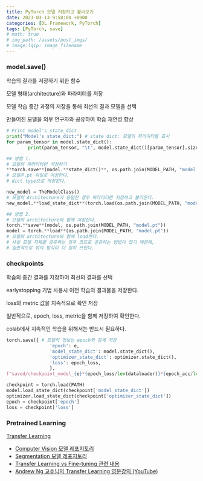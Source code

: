 ```yaml
---
title: PyTorch 모델 저장하고 불러오기
date: 2023-03-13-9:58:00 +0900
categories: [DL Framework, PyTorch]
tags: [PyTorch, save]
# math: true
# img_path: /assets/post_imgs/
# image:lqip: image_filename
---
```


### model.save()

학습의 결과를 저장하기 위한 함수

모델 형태(architecture)와 파라미터를 저장

모델 학습 중간 과정의 저장을 통해 최선의 결과 모델을 선택

만들어진 모델을 외부 연구자와 공유하여 학습 재연성 향상

```python
# Print model's state_dict
print("Model's state_dict:") # state dict: 모델의 파라미터를 표시
for param_tensor in model.state_dict():
		print(param_tensor, "\t", model.state_dict()[param_tensor].size())

## 방법 1.
# 모델의 파라미터만 저장하기
**torch.save**(model.**state_dict()**, os.path.join(MODEL_PATH, "model.pt")) 
# 모델은.pt 파일로 저장한다.
# dict type으로 저장된다.

new_model = TheModelClass()
# 모델의 Architecture가 동일한 경우 파라미터만 저장하고 불러온다.
new_model.**load_state_dict**(torch.load(os.path.join(MODEL_PATH, "model.pt")))

## 방법 2.
# 모델의 architecture와 함께 저장한다.
torch.**save**(model, os.path.join(MODEL_PATH, "model.pt"))
model = torch.**load**(os.path.join(MODEL_PATH, "model.pt"))
# 모델의 architecture와 함께 load한다.
# 사실 모델 자체를 공유하는 경우 코드로 공유하는 방법이 있기 때문에,
# 일반적으로 위의 방식이 더 많이 쓰인다.
```

### checkpoints

학습의 중간 결과를 저장하여 최선의 결과를 선택

earlystopping 기법 사용시 이전 학습의 결과물을 저장한다.

loss와 metric 값을 지속적으로 확인 저장

일반적으로, epoch, loss, metric을 함께 저장하여 확인한다.

colab에서 지속적인 학습을 위해서는 반드시 필요하다.

```python
torch.save({ # 모델의 정보는 epoch와 함께 저장
				'epoch': e,
				'model_state_dict': model.state_dict(),
				'optimizer_state_dict': optimizer.state_dict(),
				'loss': epoch_loss,
				},
f"saved/checkpoint_model_{e}*{epoch_loss/len(dataloader)}*{epoch_acc/len(dataloader)}.pt")

checkpoint = torch.load(PATH)
model.load_state_dict(checkpoint['model_state_dict'])
optimizer.load_state_dict(checkpoint['optimizer_state_dict'])
epoch = checkpoint['epoch']
loss = checkpoint['loss']
```

### Pretrained Learning

[Transfer Learning](https://www.notion.so/Transfer-Learning-3424e634f0c34d46bd0b17378f7251b9?pvs=21) 

- [Computer Vision 모델 레포지토리](https://github.com/rwightman/pytorch-image-models)
- [Segmentation 모델 레포지토리](https://github.com/qubvel/segmentation_models.pytorch)
- [Transfer Learning vs Fine-tuning 관련 내용](https://heeya-stupidbutstudying.tistory.com/entry/DL-Transfer-Learning-vs-Fine-tuning-%EA%B7%B8%EB%A6%AC%EA%B3%A0-Pre-training)
- [Andrew Ng 교수님의 Transfer Learning 영문강의 (YouTube)](https://www.youtube.com/watch?v=yofjFQddwHE)
